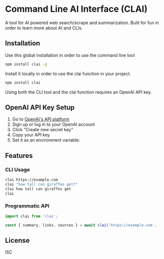 # Command Line AI Interface (CLAI)

A tool for AI powered web search/scrape and summarization.
Built for fun in order to learn more about AI and CLIs.

## Installation

Use this global installation in order to use the command line tool
```bash
npm install clai -g
```
Install it locally in order to use the clai function in your project.
```bash
npm install clai
```
Using both the CLI tool and the clai function requires an OpenAI API key.

## OpenAI API Key Setup

1. Go to [OpenAI's API platform](https://platform.openai.com/api-keys)
2. Sign up or log in to your OpenAI account
3. Click "Create new secret key"
4. Copy your API key
5. Set it as an environment variable:


## Features
### CLI Usage
```bash
clai https://example.com
clai "how tall can giraffes get?"
clai how tall can giraffes get
clai
```

### Programmatic API
```ts
import clai from 'clai';

const { summary, links, sources } = await clai('https://example.com', 'your-openai-api-key');
```

## License

ISC
